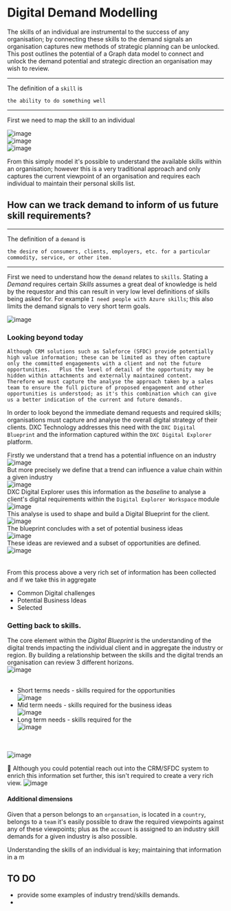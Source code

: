 # Digital Demand Modelling

The skills of an individual are instrumental to the success of any organisation; by connecting these skills to the demand signals an organisation captures new methods of strategic planning can be unlocked.   This post outlines the potential of a Graph data model to connect and unlock the  demand potential and strategic direction an organisation may wish to review.<br>

---

The definition of a `skill` is

`the ability to do something well`

---

First we need to map the skill to an individual

![image](images/Skills.png)<br>
![image](images/Skills2.png)<br>
![image](images/Skills3.png)<br>

From this simply model it's possible to understand the available skills within an organisation; however this is a very traditional approach and only captures the current viewpoint of an organisation and requires each individual to maintain their personal skills list.

## How can we track demand to inform of us future skill requirements?

---

The definition of a `demand` is

`the desire of consumers, clients, employers, etc. for a particular commodity, service, or other item.`

---

First we need to understand how the `demand` relates to `skills`.    Stating a _Demand_ requires certain _Skills_ assumes a great deal of knowledge is held by the requestor and this can result in very low level definitions of skills being asked for.  For example `I need people with Azure skills`; this also limits the demand signals to very short term goals.

![image](images/Skills4.png)<br>

### Looking beyond today

~~~
Although CRM solutions such as Saleforce (SFDC) provide potentially high value information; these can be limited as they often capture only the committed engagements with a client and not the future opportunities.   Plus the level of detail of the opportunity may be hidden within attachments and externally maintained content.    Therefore we must capture the analyse the approach taken by a sales team to ensure the full picture of proposed engagement and other opportunities is understood; as it's this combination which can give us a better indication of the current and future demands.
~~~

In order to look beyond the immediate demand requests and required skills; organisations must capture and analyse the overall digital strategy of their clients.    DXC Technology addresses this need with the `DXC Digital Blueprint` and the information captured within the `DXC Digital Explorer` platform.<br>

Firstly we understand that a trend has a potential influence on an industry<br>
![image](images/Skills5.png)<br>
But more precisely we define that a trend can influence a value chain within a given industry<br>
![image](images/Skills6.png)<br>
DXC Digital Explorer uses this information as the _baseline_ to analyse a client's digital requirements within the `Digital Explorer Workspace` module<br>
![image](images/Skills7.png)<br>
This analyse is used to shape and build a Digital Blueprint for the client.<br>
![image](images/Skills8.png)<br>
The blueprint concludes with a set of potential business ideas<br>
![image](images/Skills9.png)<br>
These ideas are reviewed and a subset of opportunities are defined.<br>
![image](images/Skills10.png)<br>
<br><br>
From this process above a very rich set of information has been collected and if we take this in aggregate  

- Common Digital challenges
- Potential Business Ideas
- Selected 


### Getting back to skills.
The core element within the _Digital Blueprint_ is the understanding of the digital trends impacting the individual client and in aggregate the industry or region.   By building a relationship between the skills and the digital trends an organisation can review 3 different horizons.
<br>
![image](images/Skills11.png)<br>
<br>
- Short terms needs - skills required for the opportunities<br>
![image](images/Skills12.png)<br>
- Mid term needs - skills required for the business ideas<br>
![image](images/Skills13.png)<br>
- Long term needs - skills required for the <br>
![image](images/Skills14.png)<br>

<br><br>
![image](images/Skills14.png)<br>

:raising_hand: Although you could potential reach out into the CRM/SFDC system to enrich this information set further, this isn't required to create a very rich view.
![image](images/Skills15.png)<br>


#### Additional dimensions
Given that a person belongs to an `organsation`, is located in a `country`, belongs to a `team` it's easily possible to draw the required viewpoints against any of these viewpoints; plus as the `account` is assigned to an industry skill demands for a given industry is also possible.


Understanding the skills of an individual is key; maintaining that information in a m

## TO DO
- provide some examples of industry trend/skills demands.
- 

